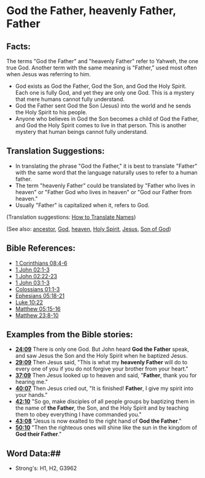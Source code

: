 # God the Father, heavenly Father, Father #

## Facts: ##

The terms "God the Father" and "heavenly Father" refer to Yahweh, the one true God. Another term with the same meaning is "Father," used most often when Jesus was referring to him.

* God exists as God the Father, God the Son, and God the Holy Spirit. Each one is fully God, and yet they are only one God. This is a mystery that mere humans cannot fully understand.
* God the Father sent God the Son (Jesus) into the world and he sends the Holy Spirit to his people.
* Anyone who believes in God the Son becomes a child of God the Father, and God the Holy Spirit comes to live in that person. This is another mystery that human beings cannot fully understand.

## Translation Suggestions: ##

* In translating the phrase "God the Father," it is best to translate "Father" with the same word that the language naturally uses to refer to a human father.
* The term "heavenly Father" could be translated by "Father who lives in heaven" or "Father God who lives in heaven" or "God our Father from heaven."
* Usually "Father" is capitalized when it, refers to God.

(Translation suggestions: [How to Translate Names](rc://en/ta/man/translate/translate-names))

(See also: [ancestor](../other/father.md), [God](../kt/god.md), [heaven](../kt/heaven.md), [Holy Spirit](../kt/holyspirit.md), [Jesus](../kt/jesus.md), [Son of God](../kt/sonofgod.md))

## Bible References: ##

* [1 Corinthians 08:4-6](rc://en/tn/help/1co/08/04)
* [1 John 02:1-3](rc://en/tn/help/1jn/02/01)
* [1 John 02:22-23](rc://en/tn/help/1jn/02/22)
* [1 John 03:1-3](rc://en/tn/help/1jn/03/01)
* [Colossians 01:1-3](rc://en/tn/help/col/01/01)
* [Ephesians 05:18-21](rc://en/tn/help/eph/05/18)
* [Luke 10:22](rc://en/tn/help/luk/10/22)
* [Matthew 05:15-16](rc://en/tn/help/mat/05/15)
* [Matthew 23:8-10](rc://en/tn/help/mat/23/08)

## Examples from the Bible stories: ##

* __[24:09](rc://en/tn/help/obs/24/09)__ There is only one God. But John heard __God the Father__  speak, and saw Jesus the Son and the Holy Spirit when he baptized Jesus.
* __[29:09](rc://en/tn/help/obs/29/09)__ Then Jesus said, "This is what my __heavenly Father__  will do to every one of you if you do not forgive your brother from your heart."
* __[37:09](rc://en/tn/help/obs/37/09)__ Then Jesus looked up to heaven and said, "__Father__, thank you for hearing me."
* __[40:07](rc://en/tn/help/obs/40/07)__ Then Jesus cried out, "It is finished! __Father__, I give my spirit into your hands."
* __[42:10](rc://en/tn/help/obs/42/10)__ "So go, make disciples of all people groups by baptizing them in the name of __the Father__, the Son, and the Holy Spirit and by teaching them to obey everything I have commanded you."
* __[43:08](rc://en/tn/help/obs/43/08)__ "Jesus is now exalted to the right hand of __God the Father__."
* __[50:10](rc://en/tn/help/obs/50/10)__ "Then the righteous ones will shine like the sun in the kingdom of __God their Father__."


## Word Data:##

* Strong's: H1, H2, G3962

